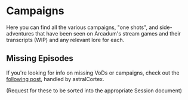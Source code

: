 # Campaigns

Here you can find all the various campaigns, "one shots", and side-adventures that have been seen on Arcadum's stream games and their transcripts (WIP) and any relevant lore for each.

## Missing Episodes

If you're looking for info on missing VoDs or campaigns, check out the [following post](https://www.reddit.com/r/cadum/comments/hpj1k9/summaries_and_sources_for_lost_episodes_and/), handled by astralCortex.

(Request for these to be sorted into the appropriate Session document)
